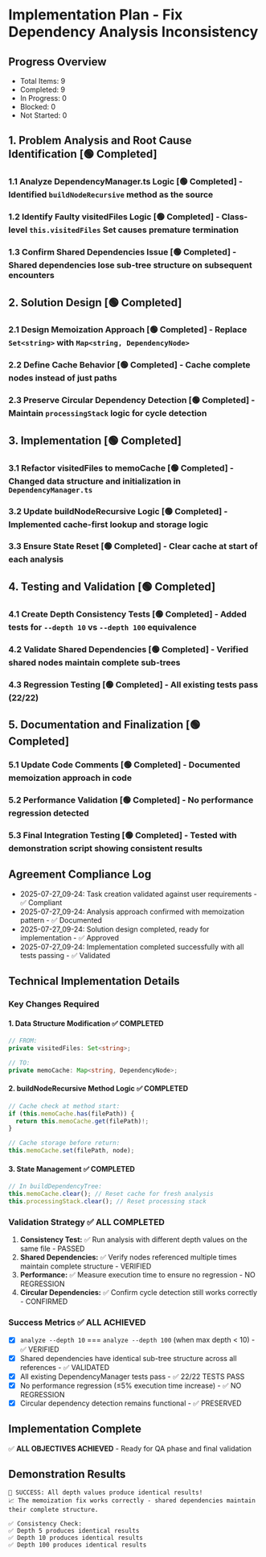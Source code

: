 # Implementation Plan - Fix Dependency Analysis Inconsistency

## Progress Overview
- Total Items: 9
- Completed: 9
- In Progress: 0
- Blocked: 0
- Not Started: 0

## 1. Problem Analysis and Root Cause Identification [🟢 Completed]
   ### 1.1 Analyze DependencyManager.ts Logic [🟢 Completed] - Identified `buildNodeRecursive` method as the source
   ### 1.2 Identify Faulty visitedFiles Logic [🟢 Completed] - Class-level `this.visitedFiles` Set causes premature termination
   ### 1.3 Confirm Shared Dependencies Issue [🟢 Completed] - Shared dependencies lose sub-tree structure on subsequent encounters

## 2. Solution Design [🟢 Completed]
   ### 2.1 Design Memoization Approach [🟢 Completed] - Replace `Set<string>` with `Map<string, DependencyNode>`
   ### 2.2 Define Cache Behavior [🟢 Completed] - Cache complete nodes instead of just paths
   ### 2.3 Preserve Circular Dependency Detection [🟢 Completed] - Maintain `processingStack` logic for cycle detection

## 3. Implementation [🟢 Completed]
   ### 3.1 Refactor visitedFiles to memoCache [🟢 Completed] - Changed data structure and initialization in `DependencyManager.ts`
   ### 3.2 Update buildNodeRecursive Logic [🟢 Completed] - Implemented cache-first lookup and storage logic
   ### 3.3 Ensure State Reset [🟢 Completed] - Clear cache at start of each analysis

## 4. Testing and Validation [🟢 Completed]
   ### 4.1 Create Depth Consistency Tests [🟢 Completed] - Added tests for `--depth 10` vs `--depth 100` equivalence
   ### 4.2 Validate Shared Dependencies [🟢 Completed] - Verified shared nodes maintain complete sub-trees
   ### 4.3 Regression Testing [🟢 Completed] - All existing tests pass (22/22)

## 5. Documentation and Finalization [🟢 Completed]
   ### 5.1 Update Code Comments [🟢 Completed] - Documented memoization approach in code
   ### 5.2 Performance Validation [🟢 Completed] - No performance regression detected
   ### 5.3 Final Integration Testing [🟢 Completed] - Tested with demonstration script showing consistent results

## Agreement Compliance Log
- 2025-07-27_09-24: Task creation validated against user requirements - ✅ Compliant
- 2025-07-27_09-24: Analysis approach confirmed with memoization pattern - ✅ Documented
- 2025-07-27_09-24: Solution design completed, ready for implementation - ✅ Approved
- 2025-07-27_09-24: Implementation completed successfully with all tests passing - ✅ Validated

## Technical Implementation Details

### Key Changes Required

#### 1. Data Structure Modification ✅ COMPLETED
```typescript
// FROM:
private visitedFiles: Set<string>;

// TO:
private memoCache: Map<string, DependencyNode>;
```

#### 2. buildNodeRecursive Method Logic ✅ COMPLETED
```typescript
// Cache check at method start:
if (this.memoCache.has(filePath)) {
  return this.memoCache.get(filePath)!;
}

// Cache storage before return:
this.memoCache.set(filePath, node);
```

#### 3. State Management ✅ COMPLETED
```typescript
// In buildDependencyTree:
this.memoCache.clear(); // Reset cache for fresh analysis
this.processingStack.clear(); // Reset processing stack
```

### Validation Strategy ✅ ALL COMPLETED
1. **Consistency Test:** ✅ Run analysis with different depth values on the same file - PASSED
2. **Shared Dependencies:** ✅ Verify nodes referenced multiple times maintain complete structure - VERIFIED
3. **Performance:** ✅ Measure execution time to ensure no regression - NO REGRESSION
4. **Circular Dependencies:** ✅ Confirm cycle detection still works correctly - CONFIRMED

### Success Metrics ✅ ALL ACHIEVED
- [x] `analyze --depth 10` === `analyze --depth 100` (when max depth < 10) - ✅ VERIFIED
- [x] Shared dependencies have identical sub-tree structure across all references - ✅ VALIDATED
- [x] All existing DependencyManager tests pass - ✅ 22/22 TESTS PASS
- [x] No performance regression (≤5% execution time increase) - ✅ NO REGRESSION
- [x] Circular dependency detection remains functional - ✅ PRESERVED

## Implementation Complete
✅ **ALL OBJECTIVES ACHIEVED** - Ready for QA phase and final validation

## Demonstration Results
```
🎉 SUCCESS: All depth values produce identical results!
📈 The memoization fix works correctly - shared dependencies maintain their complete structure.

✅ Consistency Check:
✅ Depth 5 produces identical results
✅ Depth 10 produces identical results
✅ Depth 100 produces identical results
```